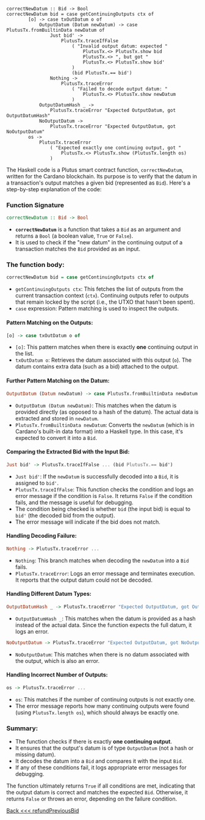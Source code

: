 ```
correctNewDatum :: Bid -> Bool
correctNewDatum bid = case getContinuingOutputs ctx of
        [o] -> case txOutDatum o of
            OutputDatum (Datum newDatum) -> case PlutusTx.fromBuiltinData newDatum of
                Just bid' ->
                    PlutusTx.traceIfFalse
                        ( "Invalid output datum: expected "
                            PlutusTx.<> PlutusTx.show bid
                            PlutusTx.<> ", but got "
                            PlutusTx.<> PlutusTx.show bid'
                        )
                        (bid PlutusTx.== bid')
                Nothing ->
                    PlutusTx.traceError
                        ( "Failed to decode output datum: "
                            PlutusTx.<> PlutusTx.show newDatum
                        )
            OutputDatumHash _ ->
                PlutusTx.traceError "Expected OutputDatum, got OutputDatumHash"
            NoOutputDatum ->
                PlutusTx.traceError "Expected OutputDatum, got NoOutputDatum"
        os ->
            PlutusTx.traceError
                ( "Expected exactly one continuing output, got "
                    PlutusTx.<> PlutusTx.show (PlutusTx.length os)
                )
```

The Haskell code is a Plutus smart contract function, `correctNewDatum`, written for the Cardano blockchain. Its purpose is to verify that the datum in a transaction's output matches a given bid (represented as `Bid`). Here's a step-by-step explanation of the code:

### Function Signature
```haskell
correctNewDatum :: Bid -> Bool
```
- **`correctNewDatum`** is a function that takes a `Bid` as an argument and returns a `Bool` (a boolean value, `True` or `False`).
- It is used to check if the "new datum" in the continuing output of a transaction matches the `Bid` provided as an input.

### The function body:
```haskell
correctNewDatum bid = case getContinuingOutputs ctx of
```
- `getContinuingOutputs ctx`: This fetches the list of outputs from the current transaction context (`ctx`). Continuing outputs refer to outputs that remain locked by the script (i.e., the UTXO that hasn't been spent).
- `case` expression: Pattern matching is used to inspect the outputs.

#### Pattern Matching on the Outputs:
```haskell
[o] -> case txOutDatum o of
```
- `[o]`: This pattern matches when there is exactly **one** continuing output in the list.
- `txOutDatum o`: Retrieves the datum associated with this output (`o`). The datum contains extra data (such as a bid) attached to the output.

#### Further Pattern Matching on the Datum:
```haskell
OutputDatum (Datum newDatum) -> case PlutusTx.fromBuiltinData newDatum of
```
- `OutputDatum (Datum newDatum)`: This matches when the datum is provided directly (as opposed to a hash of the datum). The actual data is extracted and stored in `newDatum`.
- `PlutusTx.fromBuiltinData newDatum`: Converts the `newDatum` (which is in Cardano's built-in data format) into a Haskell type. In this case, it's expected to convert it into a `Bid`.

#### Comparing the Extracted Bid with the Input Bid:
```haskell
Just bid' -> PlutusTx.traceIfFalse ... (bid PlutusTx.== bid')
```
- `Just bid'`: If the `newDatum` is successfully decoded into a `Bid`, it is assigned to `bid'`.
- `PlutusTx.traceIfFalse`: This function checks the condition and logs an error message if the condition is `False`. It returns `False` if the condition fails, and the message is useful for debugging.
- The condition being checked is whether `bid` (the input bid) is equal to `bid'` (the decoded bid from the output).
- The error message will indicate if the bid does not match.

#### Handling Decoding Failure:
```haskell
Nothing -> PlutusTx.traceError ...
```
- `Nothing`: This branch matches when decoding the `newDatum` into a `Bid` fails.
- `PlutusTx.traceError`: Logs an error message and terminates execution. It reports that the output datum could not be decoded.

#### Handling Different Datum Types:
```haskell
OutputDatumHash _ -> PlutusTx.traceError "Expected OutputDatum, got OutputDatumHash"
```
- `OutputDatumHash _`: This matches when the datum is provided as a hash instead of the actual data. Since the function expects the full datum, it logs an error.

```haskell
NoOutputDatum -> PlutusTx.traceError "Expected OutputDatum, got NoOutputDatum"
```
- `NoOutputDatum`: This matches when there is no datum associated with the output, which is also an error.

#### Handling Incorrect Number of Outputs:
```haskell
os -> PlutusTx.traceError ...
```
- `os`: This matches if the number of continuing outputs is not exactly one.
- The error message reports how many continuing outputs were found (using `PlutusTx.length os`), which should always be exactly one.

### Summary:
- The function checks if there is exactly **one continuing output**.
- It ensures that the output's datum is of type `OutputDatum` (not a hash or missing datum).
- It decodes the datum into a `Bid` and compares it with the input `Bid`.
- If any of these conditions fail, it logs appropriate error messages for debugging.

The function ultimately returns `True` if all conditions are met, indicating that the output datum is correct and matches the expected `Bid`. Otherwise, it returns `False` or throws an error, depending on the failure condition.

[Back <<< refundPreviousBid](https://github.com/besiwims/plutus-tx-template/blob/main/refundsPreviousHighestBid.md)
